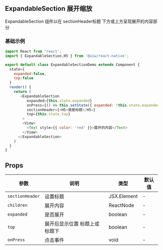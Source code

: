 ExpandableSection 展开缩放
---

ExpandableSection 组件以在 sectionHeader标题 下方或上方呈现展开的内容部分

### 基础示例

<!--DemoStart--> 
```js
import React from 'react';
import { ExpandableSection,H5 } from '@uiw/react-native';

export default class ExpandableSectionDemo extends Component {
  state={
    expanded:false,
    top:false
  }
  render() {
    return (
       <ExpandableSection
          expanded={this.state.expanded}
          onPress={() => this.setState({ expanded: !this.state.expanded })}
          sectionHeader={<H5>我是标题</H5>}
          top={this.state.top}
        >
        <View>
          <Text style={{ color: 'red' }}>展开的内容</Text>
        </View>
      </ExpandableSection>
    )
  }
}
```
<!--End-->

## Props

| 参数 | 说明 | 类型 | 默认值 |
|------|------|-----|------|
| `sectionHeader` | 设置标题 | JSX.Element | - |
| `children` | 展开内容| ReactNode | - |
| `expanded` | 是否展开 | boolean | - |
| `top` | 展开后显示位置 标题上或标题下 | boolean | - |
| `onPress` | 点击事件 | void | - |
